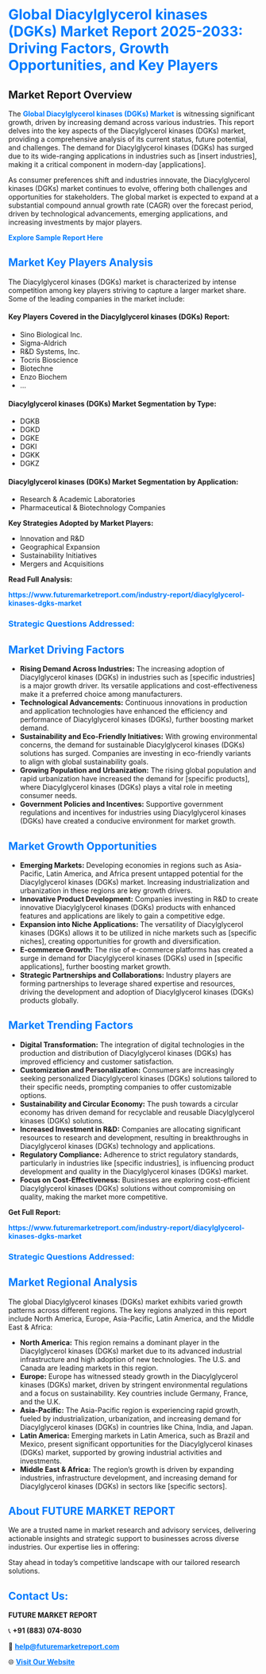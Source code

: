 <h1 style="color: #007BFF;">Global Diacylglycerol kinases (DGKs) Market Report 2025-2033: Driving Factors, Growth Opportunities, and Key Players</h1>

<section id="overview">
<h2>Market Report Overview</h2>
<p>The <a href="https://www.futuremarketreport.com/industry-report/diacylglycerol-kinases-dgks-market" style="color: #007BFF; text-decoration: none;"><strong>Global Diacylglycerol kinases (DGKs) Market</strong></a> is witnessing significant growth, driven by increasing demand across various industries. This report delves into the key aspects of the Diacylglycerol kinases (DGKs) market, providing a comprehensive analysis of its current status, future potential, and challenges. The demand for Diacylglycerol kinases (DGKs) has surged due to its wide-ranging applications in industries such as [insert industries], making it a critical component in modern-day [applications].</p>
<p>As consumer preferences shift and industries innovate, the Diacylglycerol kinases (DGKs) market continues to evolve, offering both challenges and opportunities for stakeholders. The global market is expected to expand at a substantial compound annual growth rate (CAGR) over the forecast period, driven by technological advancements, emerging applications, and increasing investments by major players.</p>
</section>

<section id="overview">
<p><a href="https://www.futuremarketreport.com/request-sample/reportId=91058" style="color: #007BFF; text-decoration: none;"><strong>Explore Sample Report Here</strong></a></p>
</section>

<section id="key-players">
<h2 style="color: #007BFF;">Market Key Players Analysis</h2>
<p>The Diacylglycerol kinases (DGKs) market is characterized by intense competition among key players striving to capture a larger market share. Some of the leading companies in the market include:</p>
<h4>Key Players Covered in the Diacylglycerol kinases (DGKs) Report:</h4>
<ul><li>Sino Biological Inc.</li><li>Sigma-Aldrich</li><li>R&amp;D Systems, Inc.</li><li>Tocris Bioscience</li><li>Biotechne</li><li>Enzo Biochem</li><li>...</li></ul>
<h4>Diacylglycerol kinases (DGKs) Market Segmentation by Type:</h4>
<ul><li>DGKB</li><li>DGKD</li><li>DGKE</li><li>DGKI</li><li>DGKK</li><li>DGKZ</li></ul>

<h4>Diacylglycerol kinases (DGKs) Market Segmentation by Application:</h4>
<ul><li>Research &amp; Academic Laboratories</li><li>Pharmaceutical &amp; Biotechnology Companies</li></ul>
<p><strong>Key Strategies Adopted by Market Players:</strong></p>
<ul>
<li>Innovation and R&D</li>
<li>Geographical Expansion</li>
<li>Sustainability Initiatives</li>
<li>Mergers and Acquisitions</li>
</ul>
</section>

<section>
<p><strong>Read Full Analysis: </strong></p><a href="https://www.futuremarketreport.com/industry-report/diacylglycerol-kinases-dgks-market" style="color: #007BFF; text-decoration: none;"><strong>https://www.futuremarketreport.com/industry-report/diacylglycerol-kinases-dgks-market</strong></a>
<h3 style="color: #007BFF;">Strategic Questions Addressed:</h3>
</section>

<section id="driving-factors">
<h2 style="color: #007BFF;">Market Driving Factors</h2>
<ul>
<li><strong>Rising Demand Across Industries:</strong> The increasing adoption of Diacylglycerol kinases (DGKs) in industries such as [specific industries] is a major growth driver. Its versatile applications and cost-effectiveness make it a preferred choice among manufacturers.</li>
<li><strong>Technological Advancements:</strong> Continuous innovations in production and application technologies have enhanced the efficiency and performance of Diacylglycerol kinases (DGKs), further boosting market demand.</li>
<li><strong>Sustainability and Eco-Friendly Initiatives:</strong> With growing environmental concerns, the demand for sustainable Diacylglycerol kinases (DGKs) solutions has surged. Companies are investing in eco-friendly variants to align with global sustainability goals.</li>
<li><strong>Growing Population and Urbanization:</strong> The rising global population and rapid urbanization have increased the demand for [specific products], where Diacylglycerol kinases (DGKs) plays a vital role in meeting consumer needs.</li>
<li><strong>Government Policies and Incentives:</strong> Supportive government regulations and incentives for industries using Diacylglycerol kinases (DGKs) have created a conducive environment for market growth.</li>
</ul>
</section>

<section id="growth-opportunities">
<h2 style="color: #007BFF;">Market Growth Opportunities</h2>
<ul>
<li><strong>Emerging Markets:</strong> Developing economies in regions such as Asia-Pacific, Latin America, and Africa present untapped potential for the Diacylglycerol kinases (DGKs) market. Increasing industrialization and urbanization in these regions are key growth drivers.</li>
<li><strong>Innovative Product Development:</strong> Companies investing in R&D to create innovative Diacylglycerol kinases (DGKs) products with enhanced features and applications are likely to gain a competitive edge.</li>
<li><strong>Expansion into Niche Applications:</strong> The versatility of Diacylglycerol kinases (DGKs) allows it to be utilized in niche markets such as [specific niches], creating opportunities for growth and diversification.</li>
<li><strong>E-commerce Growth:</strong> The rise of e-commerce platforms has created a surge in demand for Diacylglycerol kinases (DGKs) used in [specific applications], further boosting market growth.</li>
<li><strong>Strategic Partnerships and Collaborations:</strong> Industry players are forming partnerships to leverage shared expertise and resources, driving the development and adoption of Diacylglycerol kinases (DGKs) products globally.</li>
</ul>
</section>

<section id="trending-factors">
<h2 style="color: #007BFF;">Market Trending Factors</h2>
<ul>
<li><strong>Digital Transformation:</strong> The integration of digital technologies in the production and distribution of Diacylglycerol kinases (DGKs) has improved efficiency and customer satisfaction.</li>
<li><strong>Customization and Personalization:</strong> Consumers are increasingly seeking personalized Diacylglycerol kinases (DGKs) solutions tailored to their specific needs, prompting companies to offer customizable options.</li>
<li><strong>Sustainability and Circular Economy:</strong> The push towards a circular economy has driven demand for recyclable and reusable Diacylglycerol kinases (DGKs) solutions.</li>
<li><strong>Increased Investment in R&D:</strong> Companies are allocating significant resources to research and development, resulting in breakthroughs in Diacylglycerol kinases (DGKs) technology and applications.</li>
<li><strong>Regulatory Compliance:</strong> Adherence to strict regulatory standards, particularly in industries like [specific industries], is influencing product development and quality in the Diacylglycerol kinases (DGKs) market.</li>
<li><strong>Focus on Cost-Effectiveness:</strong> Businesses are exploring cost-efficient Diacylglycerol kinases (DGKs) solutions without compromising on quality, making the market more competitive.</li>
</ul>
</section>

<section>
<p><strong>Get Full Report: </strong></p><a href="https://www.futuremarketreport.com/industry-report/diacylglycerol-kinases-dgks-market" style="color: #007BFF; text-decoration: none;"><strong>https://www.futuremarketreport.com/industry-report/diacylglycerol-kinases-dgks-market</strong></a>
<h3 style="color: #007BFF;">Strategic Questions Addressed:</h3>
</section>


<section id="regional-analysis">
<h2 style="color: #007BFF;">Market Regional Analysis</h2>
<p>The global Diacylglycerol kinases (DGKs) market exhibits varied growth patterns across different regions. The key regions analyzed in this report include North America, Europe, Asia-Pacific, Latin America, and the Middle East & Africa:</p>
<ul>
<li><strong>North America:</strong> This region remains a dominant player in the Diacylglycerol kinases (DGKs) market due to its advanced industrial infrastructure and high adoption of new technologies. The U.S. and Canada are leading markets in this region.</li>
<li><strong>Europe:</strong> Europe has witnessed steady growth in the Diacylglycerol kinases (DGKs) market, driven by stringent environmental regulations and a focus on sustainability. Key countries include Germany, France, and the U.K.</li>
<li><strong>Asia-Pacific:</strong> The Asia-Pacific region is experiencing rapid growth, fueled by industrialization, urbanization, and increasing demand for Diacylglycerol kinases (DGKs) in countries like China, India, and Japan.</li>
<li><strong>Latin America:</strong> Emerging markets in Latin America, such as Brazil and Mexico, present significant opportunities for the Diacylglycerol kinases (DGKs) market, supported by growing industrial activities and investments.</li>
<li><strong>Middle East & Africa:</strong> The region’s growth is driven by expanding industries, infrastructure development, and increasing demand for Diacylglycerol kinases (DGKs) in sectors like [specific sectors].</li>
</ul>
</section>

<footer>
<h2 style="color: #007BFF;">About FUTURE MARKET REPORT</h2>
<p>We are a trusted name in market research and advisory services, delivering actionable insights and strategic support to businesses across diverse industries. Our expertise lies in offering:</p>

<p>Stay ahead in today’s competitive landscape with our tailored research solutions.</p>

<h2 style="color: #007BFF;">Contact Us:</h2>
<p><strong>FUTURE MARKET REPORT</strong></p>
<p>📞 <strong>+91 (883) 074-8030</strong></p>
<p>📧 <strong><a href="mailto:help@futuremarketreport.com" style="color: #007BFF;">help@futuremarketreport.com</a></strong></p>
<p>🌐 <strong><a href="https://www.futuremarketreport.com/" style="color: #007BFF;">Visit Our Website</a></strong></p>
</footer>